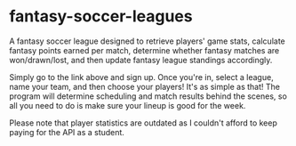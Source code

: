 # fantasy-soccer-leagues

A fantasy soccer league designed to retrieve players' game stats, calculate fantasy points earned per match, determine whether fantasy matches are won/drawn/lost, and then update fantasy league standings accordingly.

Simply go to the link above and sign up. Once you're in, select a league, name your team, and then choose your players! It's as simple as that! The program will determine scheduling and match results behind the scenes, so all you need to do is make sure your lineup is good for the week.

Please note that player statistics are outdated as I couldn't afford to keep paying for the API as a student.
